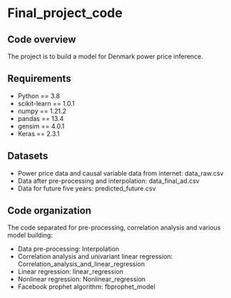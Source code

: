 # Final_project_code

## Code overview
The project is to build a model for Denmark power price inference.

## Requirements
-	Python == 3.8
-	scikit-learn == 1.0.1
-	numpy == 1.21.2
-	pandas == 13.4
-	gensim == 4.0.1
-	Keras == 2.3.1

## Datasets
-	Power price data and causal variable data from internet: data_raw.csv
-	Data after pre-processing and interpolation: data_final_ad.csv
-	Data for future five years: predicted_future.csv

## Code organization
The code separated for pre-processing, correlation analysis and various model building:
-	Data pre-processing: Interpolation
-	Correlation analysis and univariant linear regression: Correlation_analysis_and_linear_regression
-	Linear regression: linear_regression
-	Nonlinear regression: Nonlinear_regression
- Facebook prophet algorithm: fbprophet_model

